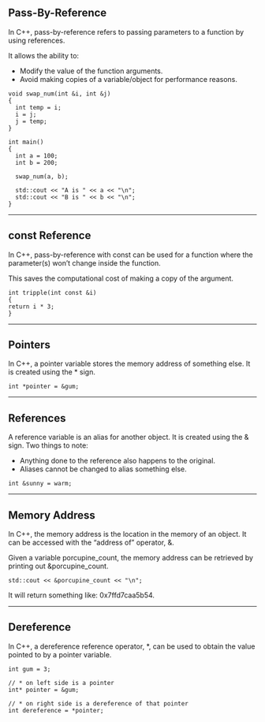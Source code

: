 
## Pass-By-Reference
In C++, pass-by-reference refers to passing parameters to a function by using references.

It allows the ability to:

- Modify the value of the function arguments.
- Avoid making copies of a variable/object for performance reasons.

```
void swap_num(int &i, int &j) 
{
  int temp = i;
  i = j;
  j = temp;
}

int main() 
{
  int a = 100;
  int b = 200;

  swap_num(a, b);

  std::cout << "A is " << a << "\n";
  std::cout << "B is " << b << "\n";
}
```

---

## const Reference
In C++, pass-by-reference with const can be used for a function where the parameter(s) won’t change inside the function.

This saves the computational cost of making a copy of the argument.


```
int tripple(int const &i)
{
return i * 3;
}
```

---

## Pointers
In C++, a pointer variable stores the memory address of something else. It is created using the * sign.

```
int *pointer = &gum;
```
---

## References
A reference variable is an alias for another object. It is created using the & sign. Two things to note:

- Anything done to the reference also happens to the original.
- Aliases cannot be changed to alias something else.

```
int &sunny = warm;
```

---

## Memory Address
In C++, the memory address is the location in the memory of an object. It can be accessed with the “address of” operator, &.

Given a variable porcupine_count, the memory address can be retrieved by printing out &porcupine_count. 

```
std::cout << &porcupine_count << "\n";
```
It will return something like: 0x7ffd7caa5b54.

---

## Dereference
In C++, a dereference reference operator, *, can be used to obtain the value pointed to by a pointer variable.

```
int gum = 3;

// * on left side is a pointer
int* pointer = &gum;

// * on right side is a dereference of that pointer
int dereference = *pointer;
```
